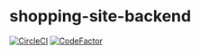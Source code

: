 # shopping-site-backend
[![CircleCI](https://circleci.com/gh/Kellswork/shopping-site-backend/tree/ch-configure-circleci.svg?style=svg&circle-token=cfae23c5af94c608b77be88f72378fcbe2f85094)](https://circleci.com/gh/Kellswork/shopping-site-backend/tree/ch-configure-circleci)
[![CodeFactor](https://www.codefactor.io/repository/github/kellswork/shopping-site-backend/badge?s=b829574914fcf1aaad6673b0dac55c457f24ac20)](https://www.codefactor.io/repository/github/kellswork/shopping-site-backend)
